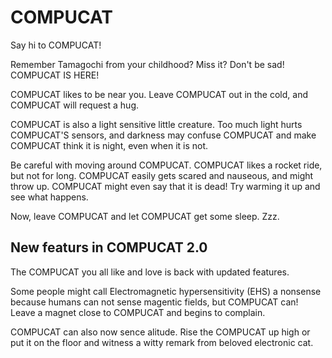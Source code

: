 # COMPUCAT

Say hi to COMPUCAT! 

Remember Tamagochi from your childhood? Miss it? Don't be sad! COMPUCAT IS HERE!

COMPUCAT likes to be near you. Leave COMPUCAT out in the cold, and COMPUCAT will request a hug.

COMPUCAT is also a light sensitive little creature. Too much light hurts COMPUCAT'S sensors, and darkness may confuse COMPUCAT and make COMPUCAT think it is night, even when it is not. 

Be careful with moving around COMPUCAT. COMPUCAT likes a rocket ride, but not for long. COMPUCAT easily gets scared and nauseous, and might throw up. COMPUCAT might even say that it is dead! Try warming it up and see what happens.

Now, leave COMPUCAT and let COMPUCAT get some sleep. Zzz.

## New featurs in COMPUCAT 2.0

The COMPUCAT you all like and love is back with updated features.

Some people might call Electromagnetic hypersensitivity (EHS) a nonsense because humans can not sense magentic fields, but COMPUCAT can! Leave a magnet close to COMPUCAT and begins to complain.

COMPUCAT can also now sence alitude. Rise the COMPUCAT up high or put it on the floor and witness a witty remark from beloved electronic cat.
